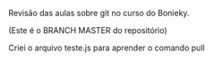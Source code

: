 Revisão das aulas sobre git no curso do Bonieky. 

(Este é o BRANCH MASTER do repositório)

Criei o arquivo teste.js para aprender o comando pull
